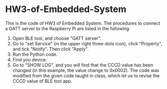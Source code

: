 # HW3-of-Embedded-System
This is the code of HW3 of Embedded System. The procedures to connect a GATT server to the Raspberry Pi are listed in the following:
1. Open BLE tool, and choose "GATT server".
2. Go to "set Service" (in the upper right three-dots icon), click "Property", and tick "Notify". Then click "Apply".
3. Run the Python code.
4. Find you device.
5. Go to "SHOW LOG", and you will find that the CCCD value has been changed (in this example, the value change to 0x0002).
The code was modified from the given code taught in class, which let us to revise the CCCD value of BLE tool app.
